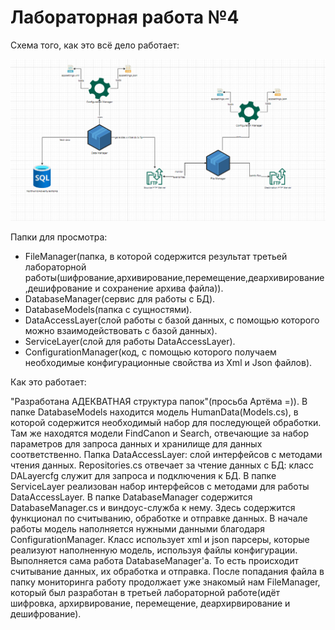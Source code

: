 # Лабораторная работа №4
Схема того, как это всё дело работает: 

![alt text](Pictures/2.png "Описание будет тут")

Папки для просмотра:
- FileManager(папка, в которой содержится результат третьей лабораторной работы(шифрование,архивирование,перемещение,деархивирование,дешифрование и сохранение архива файла)).
- DatabaseManager(сервис для работы с БД).
- DatabaseModels(папка с сущностями).
- DataAccessLayer(слой работы с базой данных, с помощью которого можно взаимодействовать с базой данных).
- ServiceLayer(слой для работы DataAccessLayer).
- ConfigurationManager(код, с помощью которого получаем необходимые конфигурационные свойства из Xml и Json файлов).

Как это работает:

"Разработана АДЕКВАТНАЯ структура папок"(просьба Артёма =)). В папке DatabaseModels находится модель HumanData(Models.cs), в которой содержится необходимый набор для последующей обработки. Там же находятся модели FindCanon и Search, отвечающие за набор параметров для запроса данных и хранилище для данных соответственно. Папка DataAccessLayer: слой интерфейсов с методами чтения данных. Repositories.cs отвечает за чтение данных с БД: класс DALayercfg служит для запроса и подключения к БД. В папке ServiceLayer реализован набор интерфейсов с методами для работы DataAccessLayer. В папке DatabaseManager содержится DatabaseManager.cs и виндоус-служба к нему. Здесь содержится функционал по считыванию, обработке и отправке данных. 
В начале работы модель наполняется нужными данными благодаря ConfigurationManager. Класс использует xml и json парсеры, которые реализуют наполненную модель, используя файлы конфигурации. Выполняется сама работа DatabaseManager'a. То есть происходит считывание данных, их обработка и отправка.
После попадания файла в папку мониторинга работу продолжает уже знакомый нам FileManager, который был разработан в третьей лабораторной работе(идёт шифровка, архирвирование, перемещение, деархирвирование и дешифрование).
